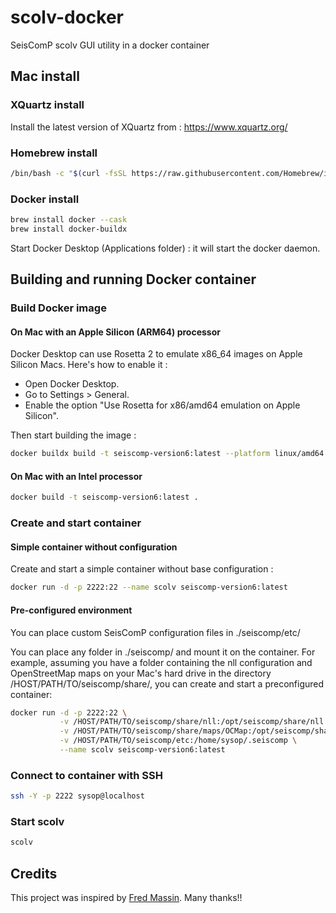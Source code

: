 # scolv-docker
SeisComP scolv GUI utility in a docker container

## Mac install

### XQuartz install

Install the latest version of XQuartz from : https://www.xquartz.org/

### Homebrew install

```bash
/bin/bash -c "$(curl -fsSL https://raw.githubusercontent.com/Homebrew/install/HEAD/install.sh)"
```

### Docker install

```bash
brew install docker --cask
brew install docker-buildx
```

Start Docker Desktop (Applications folder) : it will start the docker daemon.

## Building and running Docker container

### Build Docker image

#### On Mac with an Apple Silicon (ARM64) processor

Docker Desktop can use Rosetta 2 to emulate x86_64 images on Apple Silicon Macs. Here's how to enable it :

- Open Docker Desktop.
- Go to Settings > General.
- Enable the option "Use Rosetta for x86/amd64 emulation on Apple Silicon".

Then start building the image :

```bash
docker buildx build -t seiscomp-version6:latest --platform linux/amd64 .
```

#### On Mac with an Intel processor

```bash
docker build -t seiscomp-version6:latest .
```

### Create and start container

#### Simple container without configuration

Create and start a simple container without base configuration :

```bash
docker run -d -p 2222:22 --name scolv seiscomp-version6:latest          
```

#### Pre-configured environment

You can place custom SeisComP configuration files in ./seiscomp/etc/

You can place any folder in ./seiscomp/ and mount it on the container. For example, assuming you have a folder containing the nll configuration and OpenStreetMap maps on your Mac's hard drive in the directory /HOST/PATH/TO/seiscomp/share/, you can create and start a preconfigured container:

```bash
docker run -d -p 2222:22 \
           -v /HOST/PATH/TO/seiscomp/share/nll:/opt/seiscomp/share/nll \
           -v /HOST/PATH/TO/seiscomp/share/maps/OCMap:/opt/seiscomp/share/maps/OCMap \
           -v /HOST/PATH/TO/seiscomp/etc:/home/sysop/.seiscomp \
           --name scolv seiscomp-version6:latest
```

### Connect to container with SSH

```bash
ssh -Y -p 2222 sysop@localhost
```
### Start scolv

```bash
scolv
```

## Credits

This project was inspired by [Fred Massin](https://github.com/FMassin). Many thanks!!
